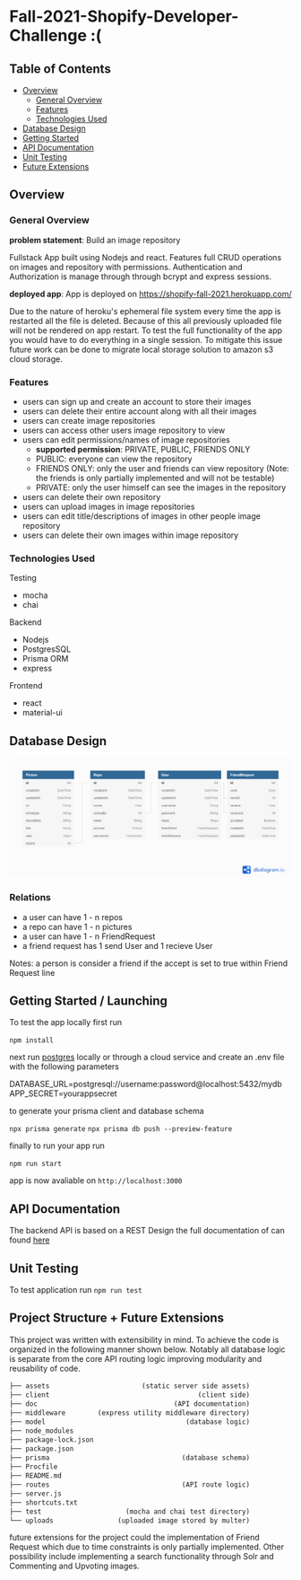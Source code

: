 # Fall-2021-Shopify-Developer-Challenge :(

## Table of Contents

- [Overview](#overview)
  - [General Overview](#general)
  - [Features](#features)
  - [Technologies Used](#technologies)
- [Database Design](#database)
- [Getting Started](#start)
- [API Documentation](#api)
- [Unit Testing](#testing)
- [Future Extensions](#future)

## <a name="overview"></a> Overview 
### <a name="general"></a>  General Overview
__problem statement__:  Build an image repository

Fullstack App built using Nodejs and react.
Features full CRUD operations on images and repository with permissions. Authentication and Authorization is manage through through bcrypt and express sessions.

__deployed app__: App is deployed on https://shopify-fall-2021.herokuapp.com/

Due to the nature of heroku's ephemeral file system every time the app is restarted all the file is deleted. Because of this all previously uploaded file will not be rendered on app restart. To test the full functionality of the app you would have to do everything in a single session. To mitigate this issue future work can be done to migrate local storage solution to amazon s3 cloud storage.



### <a name="features"></a> Features
- users can sign up and create an account to store their images
- users can delete their entire account along with all their images
- users can create image repositories
- users can access other users image repository to view
- users can edit permissions/names of image repositories
  - __supported permission__: PRIVATE, PUBLIC, FRIENDS ONLY
  - PUBLIC: everyone can view the repository
  - FRIENDS ONLY: only the user and friends can view repository (Note: the friends is only partially implemented and will not be testable)
  - PRIVATE: only the user himself can see the images in the repository
- users can delete their own repository 
- users can upload images in image repositories
- users can edit title/descriptions of images in other people image repository
- users can delete their own images within image repository

### <a name="technologies"></a> Technologies Used

Testing 
 - mocha
 - chai

Backend
 - Nodejs
 - PostgresSQL
 - Prisma ORM
 - express

Frontend
 - react
 - material-ui


## <a name="database"></a> Database Design
<img src="assets/dbdiagram.png"/>


### Relations
- a user can have 1 - n repos
- a repo can have 1 - n pictures 
- a user can have 1 - n FriendRequest 
- a friend request has 1 send User and 1 recieve User


Notes: a person is consider a friend if the accept is set to true within Friend Request line


## <a name="start"></a> Getting Started / Launching

To test the app locally first run 

`npm install`

next run [postgres](https://www.postgresql.org/) locally or through a cloud service and create an .env file with the following parameters

DATABASE_URL=postgresql://username:password@localhost:5432/mydb
APP_SECRET=yourappsecret

to generate your prisma client and database schema

`npx prisma generate`
`npx prisma db push --preview-feature`

finally to run your app run

`npm run start`

app is now avaliable on `http://localhost:3000`


## <a name="api"></a> API Documentation

The backend API is based on a REST Design the full documentation of can found [here](https://github.com/PeterChou1/Fall-2021-Shopify-Developer-Challenge/tree/main/doc)

## <a name="testing"></a> Unit Testing 

To test application run `npm run test`

## <a name="future"></a> Project Structure + Future Extensions

This project was written with extensibility in mind. To achieve the code is organized in the following manner shown below. Notably all database logic is separate from the core API routing logic improving modularity and reusability of code.
```
├── assets                       (static server side assets)
├── client                                     (client side)
├── doc                                  (API documentation)
├── middleware        (express utility middleware directory)
├── model                                   (database logic)
├── node_modules
├── package-lock.json
├── package.json
├── prisma                                 (database schema)
├── Procfile
├── README.md
├── routes                                 (API route logic)
├── server.js
├── shortcuts.txt
├── test                     (mocha and chai test directory)
└── uploads                (uploaded image stored by multer)
```

future extensions for the project could the implementation of Friend Request which due to time constraints is only partially implemented. Other possibility include implementing a search functionality through Solr and Commenting and Upvoting images.


